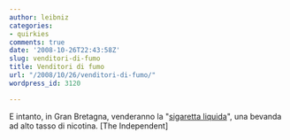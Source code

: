 ```yaml
---
author: leibniz
categories:
- quirkies
comments: true
date: '2008-10-26T22:43:58Z'
slug: venditori-di-fumo
title: Venditori di fumo
url: "/2008/10/26/venditori-di-fumo/"
wordpress_id: 3120

---
```

E intanto, in Gran Bretagna, venderanno la "[sigaretta liquida](http://www.independent.co.uk/life-style/health-and-wellbeing/health-news/liquid-cigarettes-to-be-launched-973818.html)", una bevanda ad alto tasso di nicotina. [The Independent]
